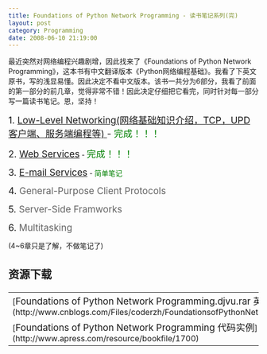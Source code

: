 ```yaml
---
title: Foundations of Python Network Programming - 读书笔记系列(完)
layout: post
category: Programming
date: 2008-06-10 21:19:00
---
```


最近突然对网络编程兴趣剧增，因此找来了《Foundations of Python Network Programming》，这本书有中文翻译版本《Python网络编程基础》。我看了下英文原书，写的浅显易懂。因此决定不看中文版本。该书一共分为6部分，我看了前面的第一部分的前几章，觉得非常不错！因此决定仔细把它看完，同时针对每一部分写一篇读书笔记。恩，坚持！

<span style="font-size: 14pt;">1. [Low-Level Networking(网络基础知识介绍，TCP，UPD客户端、服务端编程等) ](http://www.cnblogs.com/coderzh/archive/2008/06/16/1223287.html)- <span style="color: green;">完成！！！</span>

<span style="font-size: 14pt;">2. <span style="color: #646464;">[Web Services](http://www.cnblogs.com/coderzh/archive/2008/06/23/1228429.html)</span></span> - </span><span style="font-size: 14pt;"><span style="color: green;">完成！！！</span></span><span style="font-size: 14pt;">

<span style="font-size: 14pt;">3. <span style="color: #646464;">[E-mail Services](http://www.cnblogs.com/coderzh/archive/2008/07/02/1234269.html)</span></span> - <span style="color: green;">简单笔记</span>

<span style="font-size: 14pt;">4. <span style="color: #646464;">General-Purpose Client Protocols</span></span>&nbsp; 

<span style="font-size: 14pt;">5. <span style="color: #646464;">Server-Side Framworks</span></span> 

<span style="font-size: 14pt;">6. <span style="color: #646464;">Multitasking</span></span> 

</span>

(4~6章只是了解，不做笔记了) 

<span style="font-size: 14pt;">

### 资源下载

<table width="939" height="174">
    <tr>
        <td valign="bottom">[<span style="font-size: 14pt;">Foundations of Python Network Programming.djvu.rar 英文原版下载</span>](http://www.cnblogs.com/Files/coderzh/FoundationsofPythonNetworkProgramming.djvu.rar) </td>
        <td rowspan="2">![](http://www.apress.com/resource/bookcover/9781590593714?size=medium)
        </td>
    </tr>
    <tr>
        <td>[<span style="font-size: 14pt;">Foundations of Python Network Programming 代码实例</span>](http://www.apress.com/resource/bookfile/1700) </td>
    </tr>
</table>
</span>
